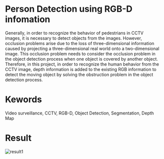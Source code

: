 # Person Detection using RGB-D infomation 
Generally, in order to recognize the behavior of pedestrians in CCTV images, it is necessary to detect objects from the images.
However, occlusion problems arise due to the loss of three-dimensional information caused by projecting a three-dimensional real world onto a two-dimensional image. This occlusion problem needs to consider the occlusion problem in the object detection process when one object is covered by another object.
Therefore, in this project, in order to recognize the human behavior from the CCTV image, depth information is added to the existing RGB information to detect the moving object by solving the obstruction problem in the object detection process.

# Kewords
Video surveillance, CCTV, RGB-D, Object Detection, Segmentation, Depth Map


# Result 
![result1](https://user-images.githubusercontent.com/18207989/56009224-03745800-5d1a-11e9-9599-ee97c93f65de.JPG)
